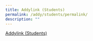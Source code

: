 ```yaml
---
title: Addylink (Students)
permalink: /addy/students/permalink/
description: ""
---
```

[Addylink (Students)](https://go.gov.sg/addylink)